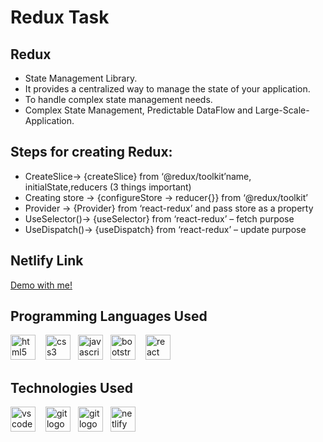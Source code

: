 # Redux Task

## Redux

 + State Management Library.
 + It provides a centralized way to manage the state of your application.
 + To handle complex state management needs.
 + Complex State Management, Predictable DataFlow and Large-Scale-Application.
  
## Steps for creating Redux:
   +   CreateSlice-> {createSlice} from ‘@redux/toolkit’name, initialState,reducers (3 things important) 
   +   Creating store -> {configureStore -> reducer{}} from ‘@redux/toolkit’
   +   Provider -> {Provider} from ‘react-redux’ and pass store as a property
   +   UseSelector()-> {useSelector} from ‘react-redux’ – fetch purpose
   +   UseDispatch()-> {useDispatch} from ‘react-redux’ – update purpose
  
## Netlify Link

[Demo with me!]()
 
## Programming Languages Used

<div align="left" display="inline">
  <img src="https://cdn.jsdelivr.net/gh/devicons/devicon/icons/html5/html5-original.svg" height="40" alt="html5 logo"  />
  <img width="12" /><img src="https://cdn.jsdelivr.net/gh/devicons/devicon/icons/css3/css3-original.svg" height="40" alt="css3 logo"  /><img width="12" /><img src="https://cdn.jsdelivr.net/gh/devicons/devicon/icons/javascript/javascript-original.svg" height="40" alt="javascript logo"  /><img width="12" /><img src="https://cdn.jsdelivr.net/gh/devicons/devicon/icons/bootstrap/bootstrap-original.svg" height="40" alt="bootstrap logo"  /><img width="12" /> <img src="https://skillicons.dev/icons?i=react" height="40" alt="react logo"  />
</div>


## Technologies Used

<div align="left">
  <img src="https://cdn.simpleicons.org/visualstudiocode/007ACC" height="40" alt="vscode logo"  /><img width="12" /> <img src="https://cdn.simpleicons.org/git/F05032" height="40" alt="git logo"  /><img width="12" /><img src="https://cdn.simpleicons.org/github/007ACC" height="40" alt="git logo"  /><img width="12" /><img src="https://cdn.simpleicons.org/netlify/00C7B7" height="40" alt="netlify logo"  />
</div>